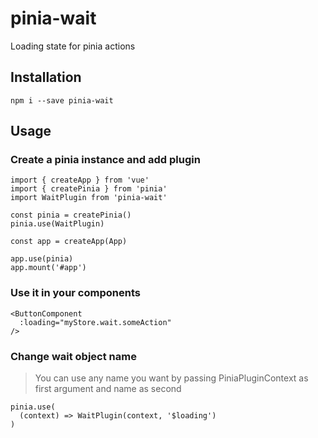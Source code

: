 # pinia-wait

Loading state for pinia actions

## Installation

`npm i --save pinia-wait`

## Usage

### Create a pinia instance and add plugin

```
import { createApp } from 'vue'
import { createPinia } from 'pinia'
import WaitPlugin from 'pinia-wait'

const pinia = createPinia()
pinia.use(WaitPlugin)

const app = createApp(App)

app.use(pinia)
app.mount('#app')
```

### Use it in your components

```
<ButtonComponent
  :loading="myStore.wait.someAction"
/>
```

### Change wait object name

>You can use any name you want by passing PiniaPluginContext as first argument and name as second

```
pinia.use(
  (context) => WaitPlugin(context, '$loading')
)
```
